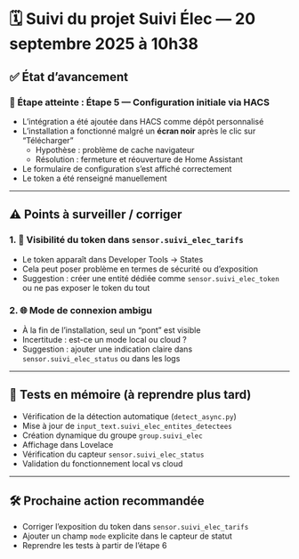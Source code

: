 # 🗓️ Suivi du projet Suivi Élec — 20 septembre 2025 à 10h38

## ✅ État d’avancement

### 🔢 Étape atteinte : Étape 5 — Configuration initiale via HACS

- L’intégration a été ajoutée dans HACS comme dépôt personnalisé
- L’installation a fonctionné malgré un **écran noir** après le clic sur “Télécharger”
  - Hypothèse : problème de cache navigateur
  - Résolution : fermeture et réouverture de Home Assistant
- Le formulaire de configuration s’est affiché correctement
- Le token a été renseigné manuellement

---

## ⚠️ Points à surveiller / corriger

### 1. 🔐 Visibilité du token dans `sensor.suivi_elec_tarifs`
- Le token apparaît dans Developer Tools → States
- Cela peut poser problème en termes de sécurité ou d’exposition
- Suggestion : créer une entité dédiée comme `sensor.suivi_elec_token` ou ne pas exposer le token du tout

### 2. 🌐 Mode de connexion ambigu
- À la fin de l’installation, seul un “pont” est visible
- Incertitude : est-ce un mode local ou cloud ?
- Suggestion : ajouter une indication claire dans `sensor.suivi_elec_status` ou dans les logs

---

## 🧪 Tests en mémoire (à reprendre plus tard)

- Vérification de la détection automatique (`detect_async.py`)
- Mise à jour de `input_text.suivi_elec_entites_detectees`
- Création dynamique du groupe `group.suivi_elec`
- Affichage dans Lovelace
- Vérification du capteur `sensor.suivi_elec_status`
- Validation du fonctionnement local vs cloud

---

## 🛠️ Prochaine action recommandée

- Corriger l’exposition du token dans `sensor.suivi_elec_tarifs`
- Ajouter un champ `mode` explicite dans le capteur de statut
- Reprendre les tests à partir de l’étape 6

